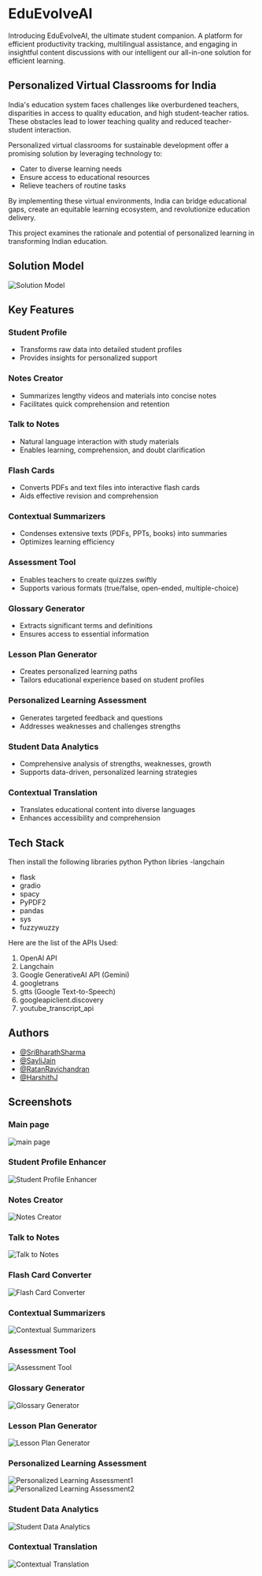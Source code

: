 
# EduEvolveAI

Introducing EduEvolveAI, the ultimate student companion. A platform for efficient productivity tracking, multilingual assistance, and engaging in insightful content discussions with our intelligent our all-in-one solution for efficient learning.

## Personalized Virtual Classrooms for India

India's education system faces challenges like overburdened teachers, disparities in access to quality education, and high student-teacher ratios. These obstacles lead to lower teaching quality and reduced teacher-student interaction.

Personalized virtual classrooms for sustainable development offer a promising solution by leveraging technology to:

- Cater to diverse learning needs
- Ensure access to educational resources
- Relieve teachers of routine tasks

By implementing these virtual environments, India can bridge educational gaps, create an equitable learning ecosystem, and revolutionize education delivery.

This project examines the rationale and potential of personalized learning in transforming Indian education.

## Solution Model
![Solution Model](assets/Solution_model.png)

## Key Features

### Student Profile 
- Transforms raw data into detailed student profiles
- Provides insights for personalized support

### Notes Creator
- Summarizes lengthy videos and materials into concise notes
- Facilitates quick comprehension and retention

### Talk to Notes
- Natural language interaction with study materials
- Enables learning, comprehension, and doubt clarification

### Flash Cards 
- Converts PDFs and text files into interactive flash cards
- Aids effective revision and comprehension

### Contextual Summarizers
- Condenses extensive texts (PDFs, PPTs, books) into summaries
- Optimizes learning efficiency

### Assessment Tool
- Enables teachers to create quizzes swiftly
- Supports various formats (true/false, open-ended, multiple-choice)

### Glossary Generator
- Extracts significant terms and definitions
- Ensures access to essential information

### Lesson Plan Generator
- Creates personalized learning paths
- Tailors educational experience based on student profiles

### Personalized Learning Assessment
- Generates targeted feedback and questions
- Addresses weaknesses and challenges strengths

### Student Data Analytics
- Comprehensive analysis of strengths, weaknesses, growth
- Supports data-driven, personalized learning strategies

### Contextual Translation
- Translates educational content into diverse languages
- Enhances accessibility and comprehension



## Tech Stack


Then install the following libraries
python
Python libries
 -langchain
- flask
- gradio
- spacy
- PyPDF2
- pandas
- sys
- fuzzywuzzy

Here are the list of the APIs Used:

1. OpenAI API
2. Langchain
3. Google GenerativeAI API (Gemini)
4. googletrans
5. gtts (Google Text-to-Speech)
6. googleapiclient.discovery
7. youtube_transcript_api

## Authors

- [@SriBharathSharma](https://github.com/codekid211)
- [@SayliJain](https://github.com/SayliJain)
- [@RatanRavichandran](https://github.com/RatanRavichandran)
- [@HarshithJ](https://github.com/HarshReddy10)


## Screenshots
### Main page
![main page](assets/home.png)

### Student Profile Enhancer
![Student Profile Enhancer](assets/student_profile.png)

### Notes Creator
![Notes Creator](assets/notes_creator.png)

### Talk to Notes
![Talk to Notes](assets/talk_to_notes.png)

### Flash Card Converter
![Flash Card Converter](assets/flashcards.png)

### Contextual Summarizers
![Contextual Summarizers](assets/summarizers.png)

### Assessment Tool
![Assessment Tool](assets/assessment.png)

### Glossary Generator
![Glossary Generator](assets/glossary.png)

### Lesson Plan Generator
![Lesson Plan Generator](assets/lesson_plan.jpg)

### Personalized Learning Assessment
![Personalized Learning Assessment1](assets/personalized_assessment1.jpg)
![Personalized Learning Assessment2](assets/personalized_assessment2.jpg)

### Student Data Analytics
![Student Data Analytics](assets/data_analytics.jpg)

### Contextual Translation
![Contextual Translation](assets/translation.jpg)
```







